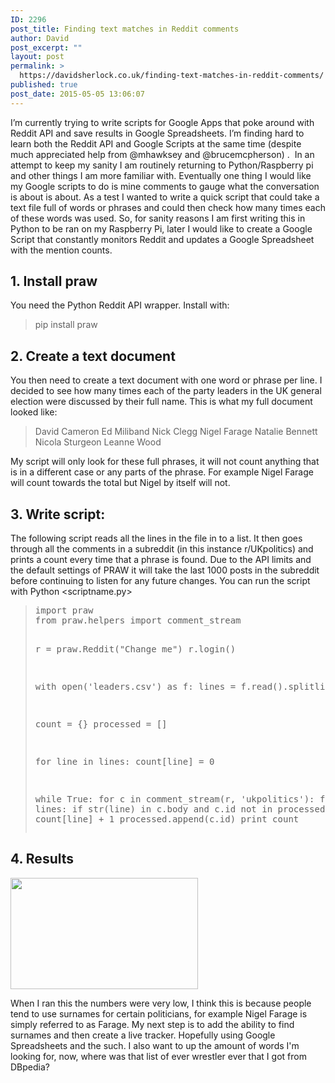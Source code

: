 ```yaml
---
ID: 2296
post_title: Finding text matches in Reddit comments
author: David
post_excerpt: ""
layout: post
permalink: >
  https://davidsherlock.co.uk/finding-text-matches-in-reddit-comments/
published: true
post_date: 2015-05-05 13:06:07
---
```

I’m currently trying to write scripts for Google Apps that poke around with Reddit API and save results in Google Spreadsheets. I’m finding hard to learn both the Reddit API and Google Scripts at the same time (despite much appreciated help from @mhawksey and @brucemcpherson) .  In an attempt to keep my sanity I am routinely returning to Python/Raspberry pi and other things I am more familiar with. Eventually one thing I would like my Google scripts to do is mine comments to gauge what the conversation is about is about. As a test I wanted to write a quick script that could take a text file full of words or phrases and could then check how many times each of these words was used. So, for sanity reasons I am first writing this in Python to be ran on my Raspberry Pi, later I would like to create a Google Script that constantly monitors Reddit and updates a Google Spreadsheet with the mention counts.
<h2>1. Install praw</h2>
You need the Python Reddit API wrapper. Install with:
<blockquote>pip install praw</blockquote>
<h2>2. Create a text document</h2>
You then need to create a text document with one word or phrase per line. I decided to see how many times each of the party leaders in the UK general election were discussed by their full name. This is what my full document looked like:
<blockquote>David Cameron
Ed Miliband
Nick Clegg
Nigel Farage
Natalie Bennett
Nicola Sturgeon
Leanne Wood</blockquote>
My script will only look for these full phrases, it will not count anything that is in a different case or any parts of the phrase. For example Nigel Farage will count towards the total but Nigel by itself will not.
<h2>3. Write script:</h2>
The following script reads all the lines in the file in to a list. It then goes through all the comments in a subreddit (in this instance r/UKpolitics) and prints a count every time that a phrase is found. Due to the API limits and the default settings of PRAW it will take the last 1000 posts in the subreddit before continuing to listen for any future changes. You can run the script with Python &lt;scriptname.py&gt;
<blockquote>
<pre class="lang:python decode:true ">import praw
from praw.helpers import comment_stream

r = praw.Reddit("Change me")
r.login()

with open('leaders.csv') as f:
lines = f.read().splitlines()

count = {}
processed = []

for line in lines:
count[line] = 0

while True:
for c in comment_stream(r, 'ukpolitics'):
for line in lines:
if str(line) in c.body and c.id not in processed:
count[line] = count[line] + 1
processed.append(c.id)
print count</pre>
</blockquote>
<h2>4. Results</h2>
<a href="http://davidsherlock.co.uk/wp-content/uploads/2015/05/mentions.png"><img class="alignleft wp-image-2297 size-medium" src="http://davidsherlock.co.uk/wp-content/uploads/2015/05/mentions-300x178.png" alt="" width="300" height="178" /></a>

When I ran this the numbers were very low, I think this is because people tend to use surnames for certain politicians, for example Nigel Farage is simply referred to as Farage. My next step is to add the ability to find surnames and then create a live tracker. Hopefully using Google Spreadsheets and the such. I also want to up the amount of words I'm looking for, now, where was that list of ever wrestler ever that I got from DBpedia?

&nbsp;